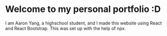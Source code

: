 # Welcome to my personal portfolio :D

I am Aaron Yang, a highschool student, and I made this website using React and React Bootstrap. This was set up with the help of npx. 